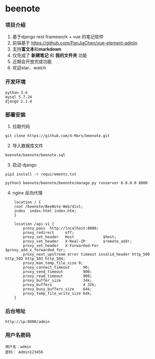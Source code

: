 # beenote

### 项目介绍
1. 基于django rest framework + vue 的笔记软件
2. 前端基于 https://github.com/PanJiaChen/vue-element-admin
3. 支持**富文本**和**markdown**
4. 仅完成了 **新建笔记** 和 **我的文件夹** 功能
5. 近期会开放完成功能
6. 欢迎star、watch

### 开发环境
```
python 3.6
mysql 5.7.24
django 2.1.4
```

### 部署安装

1. 拉取代码
```
git clone https://github.com/X-Mars/beenote.git
```
2. 导入数据库文件
```
beenote/beenote/beenote.sql
```
3. 启动 django
```
pip3 install -r requirements.txt

python3 beenote/beenote/beenote/manage.py runserver 0.0.0.0 8000
```

4. nginx 反向代理
```
    location / {
	root /beenote/BeeNote-Web/dist;
	index  index.html index.htm;
    }

	location /api-v1 {
	    proxy_pass  http://localhost:8000;
	    proxy_redirect     off;
	    proxy_set_header   Host             $host;
	    proxy_set_header   X-Real-IP        $remote_addr;
	    proxy_set_header   X-Forwarded-For  $proxy_add_x_forwarded_for;
	    proxy_next_upstream error timeout invalid_header http_500 http_502 http_503 http_504;
	    proxy_max_temp_file_size 0;
	    proxy_connect_timeout      90;
	    proxy_send_timeout         900;
	    proxy_read_timeout         900;
	    proxy_buffer_size          34k;
	    proxy_buffers              4 32k;
	    proxy_busy_buffers_size    64k;
	    proxy_temp_file_write_size 64k;
	}
```
### 后台地址
```
http://ip:8000/admin
```
### 用户名密码
```
用户名：admin 
密码： Admin123456
```